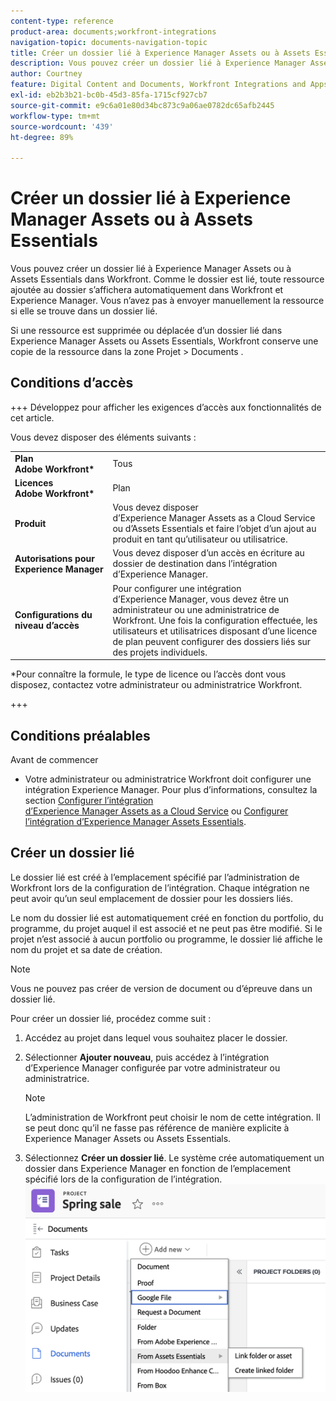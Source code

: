 ```yaml
---
content-type: reference
product-area: documents;workfront-integrations
navigation-topic: documents-navigation-topic
title: Créer un dossier lié à Experience Manager Assets ou à Assets Essentials
description: Vous pouvez créer un dossier lié à Experience Manager Assets ou à Assets Essentials dans Workfront.
author: Courtney
feature: Digital Content and Documents, Workfront Integrations and Apps
exl-id: eb2b3b21-bc0b-45d3-85fa-1715cf927cb7
source-git-commit: e9c6a01e80d34bc873c9a06ae0782dc65afb2445
workflow-type: tm+mt
source-wordcount: '439'
ht-degree: 89%

---
```


# Créer un dossier lié à Experience Manager Assets ou à Assets Essentials

Vous pouvez créer un dossier lié à Experience Manager Assets ou à Assets Essentials dans Workfront. Comme le dossier est lié, toute ressource ajoutée au dossier s’affichera automatiquement dans Workfront et Experience Manager. Vous n’avez pas à envoyer manuellement la ressource si elle se trouve dans un dossier lié.

Si une ressource est supprimée ou déplacée d’un dossier lié dans Experience Manager Assets ou Assets Essentials, Workfront conserve une copie de la ressource dans la zone Projet > Documents .

## Conditions d’accès

+++ Développez pour afficher les exigences d’accès aux fonctionnalités de cet article.

Vous devez disposer des éléments suivants :

<table>
  <tr>
   <td><strong>Plan Adobe Workfront*</strong>
   </td>
   <td>Tous
   </td>
  </tr>
  <tr>
   <td><strong>Licences Adobe Workfront*</strong>
   </td>
   <td>Plan
   </td>
  </tr>
  <tr>
   <td><strong>Produit</strong>
   </td>
   <td>Vous devez disposer d’Experience Manager Assets as a Cloud Service ou d’Assets Essentials et faire l’objet d’un ajout au produit en tant qu’utilisateur ou utilisatrice.
   </td>
  </tr>
  <tr>
   <td><strong>Autorisations pour Experience Manager</strong>
   </td>
   <td>Vous devez disposer d’un accès en écriture au dossier de destination dans l’intégration d’Experience Manager.
   </td>
  </tr>
  <tr>
   <td><strong>Configurations du niveau d’accès</strong>
   </td>
   <td>Pour configurer une intégration d’Experience Manager, vous devez être un administrateur ou une administratrice de Workfront. Une fois la configuration effectuée, les utilisateurs et utilisatrices disposant d’une licence de plan peuvent configurer des dossiers liés sur des projets individuels.
   </td>
  </tr>
</table>


*Pour connaître la formule, le type de licence ou l’accès dont vous disposez, contactez votre administrateur ou administratrice Workfront.

+++

## Conditions préalables

Avant de commencer

* Votre administrateur ou administratrice Workfront doit configurer une intégration Experience Manager. Pour plus d’informations, consultez la section [Configurer l’intégration d’Experience Manager Assets as a Cloud Service](/help/quicksilver/administration-and-setup/configure-integrations/configure-aacs-integration.md) ou [Configurer l’intégration d’Experience Manager Assets Essentials](/help/quicksilver/documents/adobe-workfront-for-experience-manager-assets-essentials/setup-asset-essentials.md).


## Créer un dossier lié

Le dossier lié est créé à l’emplacement spécifié par l’administration de Workfront lors de la configuration de l’intégration. Chaque intégration ne peut avoir qu’un seul emplacement de dossier pour les dossiers liés.

Le nom du dossier lié est automatiquement créé en fonction du portfolio, du programme, du projet auquel il est associé et ne peut pas être modifié. Si le projet n’est associé à aucun portfolio ou programme, le dossier lié affiche le nom du projet et sa date de création.

>[!NOTE]
>
>Vous ne pouvez pas créer de version de document ou d’épreuve dans un dossier lié.


Pour créer un dossier lié, procédez comme suit :

1. Accédez au projet dans lequel vous souhaitez placer le dossier.
1. Sélectionner **Ajouter nouveau**, puis accédez à l’intégration d’Experience Manager configurée par votre administrateur ou administratrice.

   >[!NOTE]
   >
   >L’administration de Workfront peut choisir le nom de cette intégration. Il se peut donc qu’il ne fasse pas référence de manière explicite à Experience Manager Assets ou Assets Essentials.

1. Sélectionnez **Créer un dossier lié**. Le système crée automatiquement un dossier dans Experience Manager en fonction de l’emplacement spécifié lors de la configuration de l’intégration.
   ![Création d’un dossier lié](assets/linked-folder.png)
